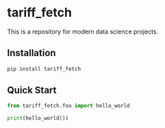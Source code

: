 # tariff_fetch

This is a repository for modern data science projects.

## Installation

```bash
pip install tariff_fetch
```

## Quick Start

```python
from tariff_fetch.foo import hello_world

print(hello_world())
```
